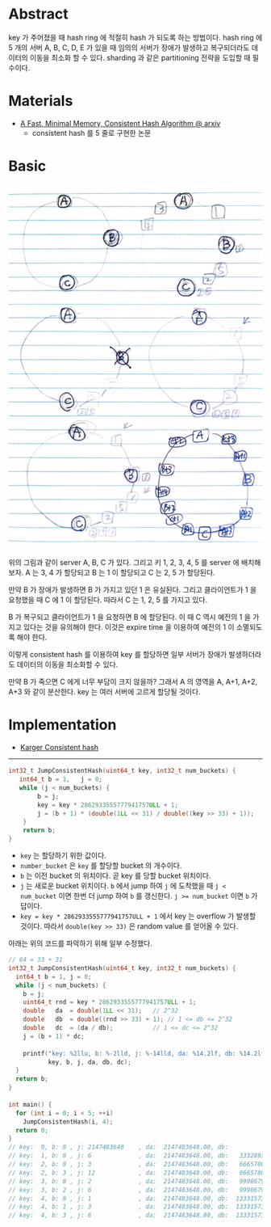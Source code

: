 # Abstract

key 가 주어졌을 때 hash ring 에 적절히 hash 가 되도록 하는 방법이다. hash ring 에 5 개의 서버 A, B, C, D, E 가 있을 때 임의의 서버가 장애가 발생하고 복구되더라도 데이터의 이동을 최소화 할 수 있다. sharding 과 같은 partitioning 전략을 도입할 때 필수이다.

# Materials

* [A Fast, Minimal Memory, Consistent Hash Algorithm @ arxiv ](https://arxiv.org/pdf/1406.2294.pdf)
  * consistent hash 를 5 줄로 구현한 논문 

# Basic

![](basic.png)

위의 그림과 같이 server A, B, C 가 있다. 그리고 키 1, 2, 3, 4, 5 를 server 에 배치해 보자. A 는 3, 4 가 할당되고 B 는 1 이 할당되고 C 는 2, 5 가 할당된다.

만약 B 가 장애가 발생하면 B 가 가지고 있던 1 은 유실된다. 그리고 클라이언트가 1 을 요청했을 때 C 에 1 이 할당된다. 따라서 C 는 1, 2, 5 를 가지고 있다.

B 가 복구되고 클라이언트가 1 을 요청하면 B 에 할당된다. 이 때 C 역시 예전의 1 을 가지고 있다는 것을 유의해야 한다. 이것은 expire time 을 이용하여 예전의 1 이 소멸되도록 해야 한다.

이렇게 consistent hash 를 이용하여 key 를 할당하면 일부 서버가 장애가 발생하더라도 데이터의 이동을 최소화할 수 있다.

만약 B 가 죽으면 C 에게 너무 부담이 크지 않을까? 그래서 A 의 영역을 A, A+1, A+2, A+3 와 같이 분산한다. key 는 여러 서버에 고르게 할당될 것이다.

# Implementation

* [Karger Consistent hash](https://www.joinc.co.kr/w/man/12/hash/consistent)

----

```c
int32_t JumpConsistentHash(uint64_t key, int32_t num_buckets) {
   int64_t b = 1,   j = 0;
   while (j < num_buckets) {
        b = j;
        key = key * 2862933555777941757ULL + 1;
        j = (b + 1) * (double(1LL << 31) / double((key >> 33) + 1));
    }
    return b;
}
```

* `key` 는 할당하기 위한 값이다.
* `number_bucket` 은 `key` 를 할당할 bucket 의 개수이다.
* `b` 는 이전 bucket 의 위치이다. 곧 key 를 당할 bucket 위치이다.
* `j` 는 새로운 bucket 위치이다. `b` 에서 jump 하여 `j` 에 도착했을 때 `j < num_bucket` 이면 한번 더 jump 하여 `b` 를 갱신한다. `j >= num_bucket` 이면 `b` 가 답이다.
* `key = key * 2862933555777941757ULL + 1` 에서 key 는 overflow 가 발생할 것이다. 따라서 `double(key >> 33)` 은 random value 를 얻어올 수 있다.

아래는 위의 코드를 파악하기 위해 일부 수정했다.

```c
// 64 = 33 + 31
int32_t JumpConsistentHash(uint64_t key, int32_t num_buckets) {
  int64_t b = 1, j = 0;
  while (j < num_buckets) {
    b = j;
    uint64_t rnd = key * 2862933555777941757ULL + 1;
    double   da  = double(1LL << 31);   // 2^32
    double   db  = double((rnd >> 33) + 1); // 1 <= db <= 2^32
    double   dc  = (da / db);           // 1 <= dc <= 2^32
    j = (b + 1) * dc;

    printf("key: %2llu, b: %-2lld, j: %-14lld, da: %14.2lf, db: %14.2lf, dc: %14.2lf\n",
           key, b, j, da, db, dc);
  }
  return b;
}

int main() {  
  for (int i = 0; i < 5; ++i)
    JumpConsistentHash(i, 4);  
  return 0;
}
// key:  0, b: 0 , j: 2147483648    , da:  2147483648.00, db:           1.00, dc:  2147483648.00
// key:  1, b: 0 , j: 6             , da:  2147483648.00, db:   333289332.00, dc:           6.44
// key:  2, b: 0 , j: 3             , da:  2147483648.00, db:   666578663.00, dc:           3.22
// key:  2, b: 3 , j: 12            , da:  2147483648.00, db:   666578663.00, dc:           3.22
// key:  3, b: 0 , j: 2             , da:  2147483648.00, db:   999867994.00, dc:           2.15
// key:  3, b: 2 , j: 6             , da:  2147483648.00, db:   999867994.00, dc:           2.15
// key:  4, b: 0 , j: 1             , da:  2147483648.00, db:  1333157326.00, dc:           1.61
// key:  4, b: 1 , j: 3             , da:  2147483648.00, db:  1333157326.00, dc:           1.61
// key:  4, b: 3 , j: 6             , da:  2147483648.00, db:  1333157326.00, dc:           1.61
```